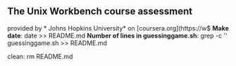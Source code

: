 ## The Unix Workbench course assessment

provided by * Johns Hopkins University* on [coursera.org](https://w$
**Make date**: 
date >> README.md
**Number of lines in guessinggame.sh**: 
grep -c '' guessinggame.sh >> README.md

clean:
rm README.md

